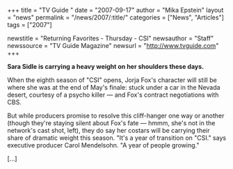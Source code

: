 +++
title = "TV Guide "
date = "2007-09-17"
author = "Mika Epstein"
layout = "news"
permalink = "/news/2007/:title/"
categories = ["News", "Articles"]
tags = ["2007"]

newstitle = "Returning Favorites - Thursday - CSI"
newsauthor = "Staff"
newssource = "TV Guide Magazine"
newsurl = "http://www.tvguide.com"
+++

**Sara Sidle is carrying a heavy weight on her shoulders these days.**

When the eighth season of "CSI" opens, Jorja Fox's character will still be where she was at the end of May's finale: stuck under a car in the Nevada desert, courtesy of a psycho killer &#8212; and Fox's contract negotiations with CBS.

But while producers promise to resolve this cliff-hanger one way or another (though they're staying silent about Fox's fate &#8212; hmmm, she's not in the network's cast shot, left), they do say her costars will be carrying their share of dramatic weight this season. "It's a year of transition on "CSI." says executive producer Carol Mendelsohn. "A year of people growing."

[...]